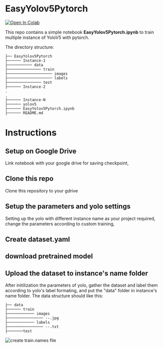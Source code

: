 # EasyYolov5Pytorch

[![Open In Colab](https://colab.research.google.com/assets/colab-badge.svg)](https://colab.research.google.com/drive/18dcCM1js2QSAB-GcPFOLg25vYUi2sB6B?usp=sharing)

This repo contains a simple notebook **EasyYolov5Pytorch.ipynb** to train multiple instance of YoloV5  with pytorch. 

The directory structure:
    
    ├── EasyYolov5Pytorch
    ├────── Instance-1
    ├─────────── data
    ├─────────────── train
    ├──────────────────── images
    ├──────────────────── labels
    ├─────────────── test
    ├────── Instance-2
    .
    .
    ├────── Instance-N
    ├────── yolov5
    ├────── EasyYolov5Pytorch.ipynb
    ├────── README.md
    

# Instructions
## Setup on Google Drive
Link notebook with your google drive for saving checkpoint,

## Clone this repo
Clone this repository to your gdrive

## Setup the parameters and yolo settings
Setting up the yolo with different instance name as your project required, change the parameters according to custom training, 

## Create dataset.yaml 

## download pretrained model


## Upload the dataset to instance's name folder
After initilization the parameters of yolo, gather the dataset and label them according to yolo's label formating, and put the "data" folder in instance's name folder.
The data structure should like this:
  
    ├── data
    ├────── train
    ├──────────── images
    ├──────────────── --.jpg
    ├──────────── labels
    ├──────────────── --.txt
    ├───────test
    
    

![create train.names file](temp/names_png.PNG)

